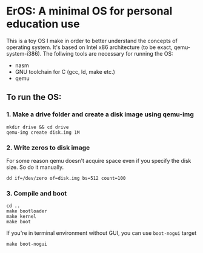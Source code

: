 # ErOS: A minimal OS for personal education use
This is a toy OS I make in order to better understand the concepts of operating system. It's based on Intel x86 architecture (to be exact, qemu-system-i386).
The follwing tools are necessary for running the OS:
- nasm
- GNU toolchain for C (gcc, ld, make etc.)
- qemu

## To run the OS:
### 1. Make a drive folder and create a disk image using qemu-img
```
mkdir drive && cd drive
qemu-img create disk.img 1M
```
### 2. Write zeros to disk image
For some reason qemu doesn't acquire space even if you specify the disk size. So do it manually.
```
dd if=/dev/zero of=disk.img bs=512 count=100
```
### 3. Compile and boot
```
cd ..
make bootloader
make kernel
make boot
```
If you're in terminal environment without GUI, you can use `boot-nogui` target
```
make boot-nogui
```
